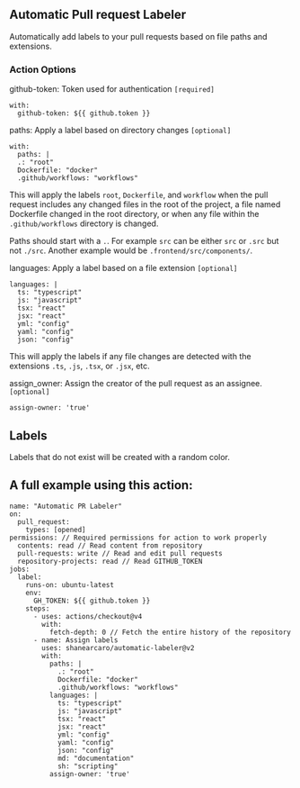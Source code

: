 
## Automatic Pull request Labeler

Automatically add labels to your pull requests based on file paths and extensions.

### Action Options

github-token: Token used for authentication ```[required]```
```
with:
  github-token: ${{ github.token }}
```
paths: Apply a label based on directory changes ```[optional]```
```
with:
  paths: |
  .: "root"
  Dockerfile: "docker"
  .github/workflows: "workflows"
```

This will apply the labels ```root```, ```Dockerfile```, and ```workflow``` when the pull request includes any changed files in the root of the project, a file named Dockerfile changed in the root directory, or when any file within the ```.github/workflows``` directory is changed.

Paths should start with a ```.```. For example ```src``` can be either ```src``` or ```.src``` but not ```./src```. Another example would be ```.frontend/src/components/```.

languages: Apply a label based on a file extension ```[optional]```
```
languages: |
  ts: "typescript"
  js: "javascript"
  tsx: "react"
  jsx: "react"
  yml: "config"
  yaml: "config"
  json: "config"
```
This will apply the labels if any file changes are detected with the extensions ```.ts```, ```.js```, ```.tsx```, or ```.jsx```, etc.

assign_owner: Assign the creator of the pull request as an assignee. ```[optional]```
```
assign-owner: 'true' 
```

## Labels

Labels that do not exist will be created with a random color.

## A full example using this action:
```
name: "Automatic PR Labeler"
on:
  pull_request:
    types: [opened]
permissions: // Required permissions for action to work properly
  contents: read // Read content from repository
  pull-requests: write // Read and edit pull requests
  repository-projects: read // Read GITHUB_TOKEN
jobs:
  label:
    runs-on: ubuntu-latest
    env:
      GH_TOKEN: ${{ github.token }}
    steps:
      - uses: actions/checkout@v4
        with:
          fetch-depth: 0 // Fetch the entire history of the repository
      - name: Assign labels
        uses: shanearcaro/automatic-labeler@v2
        with:
          paths: |
            .: "root"
            Dockerfile: "docker"
            .github/workflows: "workflows"
          languages: |
            ts: "typescript"
            js: "javascript"
            tsx: "react"
            jsx: "react"
            yml: "config"
            yaml: "config"
            json: "config"
            md: "documentation"
            sh: "scripting"
          assign-owner: 'true'
```


